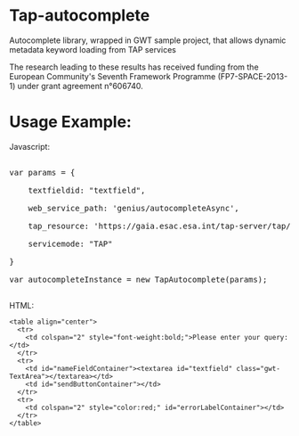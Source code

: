 # Tap-autocomplete
Autocomplete library, wrapped in GWT sample project, that allows dynamic metadata keyword loading from TAP services 

The research leading to these results has received funding from the European Community's Seventh Framework Programme (FP7-SPACE-2013-1) under grant agreement n°606740.

# Usage Example:  

Javascript:

<pre>

var params = { <br>     
    textfieldid: "textfield",<br>
    web_service_path: 'genius/autocompleteAsync',<br>
  	tap_resource: 'https://gaia.esac.esa.int/tap-server/tap/', <br>
    servicemode: "TAP"<br>
} 

var autocompleteInstance = new TapAutocomplete(params);

</pre>


HTML:  

    <table align="center">
      <tr>
        <td colspan="2" style="font-weight:bold;">Please enter your query:</td>        
      </tr>
      <tr>
        <td id="nameFieldContainer"><textarea id="textfield" class="gwt-TextArea"></textarea></td>
        <td id="sendButtonContainer"></td>
      </tr>
      <tr>
        <td colspan="2" style="color:red;" id="errorLabelContainer"></td>
      </tr>
    </table>
    
    

